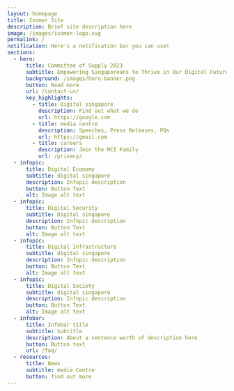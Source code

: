 ```yaml
---
layout: homepage
title: Isomer Site
description: Brief site description here
image: /images/isomer-logo.svg
permalink: /
notification: Here's a notification bar you can use!
sections:
  - hero:
      title: Committee of Supply 2023
      subtitle: Empowering Singaporeans to Thrive in Our Digital Future
      background: /images/hero-banner.png
      button: Read more
      url: /contact-us/
      key_highlights:
        - title: Digital singapore
          description: Find out what we do
          url: https://google.com
        - title: media centre
          description: Speeches, Press Releases, PQs
          url: https://gmail.com
        - title: careers
          description: Join the MCI Family
          url: /privacy/
  - infopic:
      title: Digital Economy
      subtitle: digital singapore
      description: Infopic description
      button: Button Text
      alt: Image alt text
  - infopic:
      title: Digital Security
      subtitle: Digital singapore
      description: Infopic description
      button: Button Text
      alt: Image alt text
  - infopic:
      title: Digital Infrastructure
      subtitle: digital singapore
      description: Infopic description
      button: Button Text
      alt: Image alt text
  - infopic:
      title: Digital Society
      subtitle: digital singapore
      description: Infopic description
      button: Button Text
      alt: Image alt text
  - infobar:
      title: Infobar title
      subtitle: Subtitle
      description: About a sentence worth of description here
      button: Button text
      url: /faq/
  - resources:
      title: News
      subtitle: media Centre
      button: find out more
---
```

